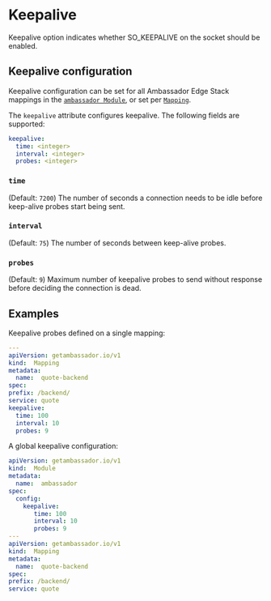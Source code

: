 # Keepalive

Keepalive option indicates whether SO_KEEPALIVE on the socket should be enabled. 

## Keepalive configuration

Keepalive configuration can be set for all Ambassador Edge Stack mappings in the [`ambassador Module`](../core/ambassador), or set per [`Mapping`](../mappings#configuring-mappings).

The `keepalive` attribute configures keepalive. The following fields are supported:
```yaml
keepalive:
  time: <integer>
  interval: <integer>
  probes: <integer>
```

### `time`
(Default: `7200`) The number of seconds a connection needs to be idle before keep-alive probes start being sent.

### `interval`
(Default: `75`) The number of seconds between keep-alive probes.

### `probes`
(Default: `9`) Maximum number of keepalive probes to send without response before deciding the connection is dead.

## Examples

Keepalive probes defined on a single mapping:

```yaml
---
apiVersion: getambassador.io/v1
kind:  Mapping
metadata:
  name:  quote-backend
spec:
prefix: /backend/
service: quote
keepalive:
  time: 100
  interval: 10
  probes: 9
```

A global keepalive configuration:

```yaml
apiVersion: getambassador.io/v1
kind:  Module
metadata:
  name:  ambassador
spec:
  config:
    keepalive:
       time: 100
       interval: 10
       probes: 9
---
apiVersion: getambassador.io/v1
kind:  Mapping
metadata:
  name:  quote-backend
spec:
prefix: /backend/
service: quote
```

